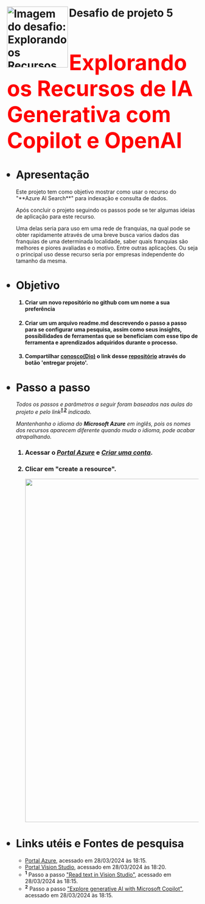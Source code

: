 <h1><a href="https://x.gd/GIELw"><img src="https://x.gd/gEbZi" align= "left" width= "160" alt="Imagem do desafio: Explorando os Recursos de IA Generativa com Copilot e OpenAI"></a>
<h1>Desafio de projeto 5
<font color= red>
<h1>Explorando os Recursos de IA Generativa com Copilot e OpenAI</h1>
</font>
</font>
</h1>

<ul>

# <li>Apresentação </li>

<p>Este projeto tem como objetivo mostrar como usar o recurso do "**Azure AI Search**" para indexação e consulta de dados.</p> 
<p>Após concluir o projeto seguindo os passos pode se ter algumas ideias de aplicação para este recurso.</p>
<p>Uma delas seria para uso em uma rede de franquias, na qual pode se obter rapidamente através de uma breve busca varios dados das franquias de uma determinada localidade, saber quais franquias são melhores e piores avaliadas e o motivo. Entre outras aplicações. Ou seja o principal uso desse recurso seria por empresas independente do tamanho da mesma.</p>

# <li>Objetivo</li>

<ol>

#### <li>Criar um novo repositório no github com um nome a sua preferência</li>

#### <li>Criar um um arquivo readme.md descrevendo o passo a passo para se configurar uma pesquisa, assim como seus insights, possibilidades de ferramentas que se beneficiam com esse tipo de ferramenta e aprendizados adquiridos durante o processo.</li>

#### <li>Compartilhar [conosco(Dio)][5] o link desse [repositório][3] através do botão 'entregar projeto'.</li>

</ol>

# <li>Passo a passo</li>

*Todos os passos e parâmetros a seguir foram baseados nas aulas do projeto e pelo link<sup>**[1][]**,**[2][6]**</sup> indicado.*

*Mantenhanha  o idioma do **Microsoft Azure** em inglês, pois os nomes dos recursos aparecem diferente quando muda o idioma, pode acabar atrapalhando.*

<ol>

### <li>Acessar o ***[Portal Azure][2]*** e ***[Criar uma conta][4]***.</li>


### <li>Clicar em "**create a resource**".</li>


<img src= "https://raw.githubusercontent.com/alanenrick/DIOMSAzureAIFundamentals/main/Desafio_5/Minhas.Imagens/01.png" width= "900">


</ol>

# <li>Links utéis e Fontes de pesquisa</li>

-   [Portal Azure][2], acessado em 28/03/2024 às 18:15.
-   [Portal Vision Studio][7], acessado em 28/03/2024 às 18:20.
-   <sup>**1**</sup> Passo a passo ["Read text in Vision Studio"][1], acessado em 28/03/2024 às 18:15.
-   <sup>**2**</sup> Passo a passo ["Explore generative AI with Microsoft Copilot"][6], acessado em 28/03/2024 às 18:15.

</ul>


[1]: https://microsoftlearning.github.io/mslearn-ai-fundamentals/Instructions/Labs/05-ocr.html

[2]: https://portal.azure.com

[3]: https://github.com/alanenrick/DIOMSAzureAIFundamentals/tree/main/Desafio_5

[4]: https://unicast.com.br/posts/criando-uma-conta-gratuita-no-azure/#:~:text=1.1%20Criando%20sua%20conta%20gratuita,cadastro%20ou%20criar%20uma%20nova.

[5]: https://x.gd/GIELw

[6]: https://microsoftlearning.github.io/mslearn-ai-fundamentals/Instructions/Labs/12-generative-ai.html

[7]: https://portal.vision.cognitive.azure.com/